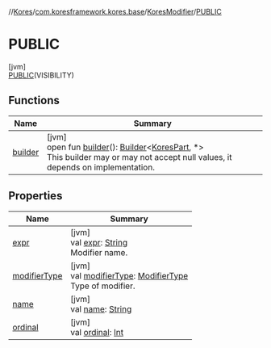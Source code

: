 //[Kores](../../../../index.md)/[com.koresframework.kores.base](../../index.md)/[KoresModifier](../index.md)/[PUBLIC](index.md)

# PUBLIC

[jvm]\
[PUBLIC](index.md)(VISIBILITY)

## Functions

| Name | Summary |
|---|---|
| [builder](../../../com.koresframework.kores/-kores-part/builder.md) | [jvm]<br>open fun [builder](../../../com.koresframework.kores/-kores-part/builder.md)(): [Builder](../../../com.koresframework.kores.builder/-builder/index.md)<[KoresPart](../../../com.koresframework.kores/-kores-part/index.md), *><br>This builder may or may not accept null values, it depends on implementation. |

## Properties

| Name | Summary |
|---|---|
| [expr](expr.md) | [jvm]<br>val [expr](expr.md): [String](https://kotlinlang.org/api/latest/jvm/stdlib/kotlin/-string/index.html)<br>Modifier name. |
| [modifierType](modifier-type.md) | [jvm]<br>val [modifierType](modifier-type.md): [ModifierType](../../-modifier-type/index.md)<br>Type of modifier. |
| [name](name.md) | [jvm]<br>val [name](name.md): [String](https://kotlinlang.org/api/latest/jvm/stdlib/kotlin/-string/index.html) |
| [ordinal](ordinal.md) | [jvm]<br>val [ordinal](ordinal.md): [Int](https://kotlinlang.org/api/latest/jvm/stdlib/kotlin/-int/index.html) |
